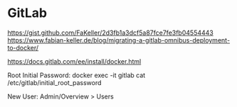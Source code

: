 # GitLab

https://gist.github.com/FaKeller/2d3fb1a3dcf5a87fce7fe3fb04554443  
https://www.fabian-keller.de/blog/migrating-a-gitlab-omnibus-deployment-to-docker/  

https://docs.gitlab.com/ee/install/docker.html  

Root Initial Password:
docker exec -it gitlab cat /etc/gitlab/initial_root_password

New User: Admin/Overview > Users 
